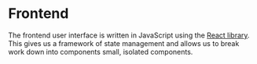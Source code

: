# Frontend

The frontend user interface is written in JavaScript using the [React library](https://reactjs.org/). This gives us a framework of state management and allows us to break work down into components small, isolated components.

